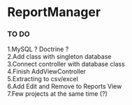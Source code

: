 # ReportManager

### TO DO ###
1.MySQL ? Doctrine ?<br />
2.Add class with singleton database<br />
3.Connect controller with database class<br />
4.Finish AddViewController<br />
5.Extracting to csv/excel<br />
6.Add Edit and Remove to Reports View<br />
7.Few projects at the same time (?)<br />
